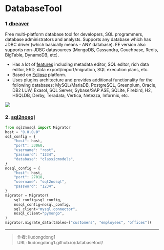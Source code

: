 # DatabaseTool


### 1.[dbeaver](https://github.com/dbeaver/dbeaver)

Free multi-platform database tool for developers, SQL programmers, database administrators and analysts.
Supports any database which has JDBC driver (which basically means - ANY database). EE version also supports non-JDBC datasources (MongoDB, Cassandra, Couchbase, Redis, BigTable, DynamoDB, etc).

- Has a lot of [features](https://github.com/dbeaver/dbeaver/wiki) including metadata editor, SQL editor, rich data editor, ERD, data export/import/migration, SQL execution plans, etc.
- Based on [Eclipse](https://wiki.eclipse.org/Rich_Client_Platform) platform.
- Uses plugins architecture and provides additional functionality for the following databases: MySQL/MariaDB, PostgreSQL, Greenplum, Oracle, DB2 LUW, Exasol, SQL Server, Sybase/SAP ASE, SQLite, Firebird, H2, HSQLDB, Derby, Teradata, Vertica, Netezza, Informix, etc.

![](https://gitee.com/github-25970295/blogpictureV2/raw/master/image-20210322090704510.png)

### 2. [sql2nosql](https://github.com/facundopadilla/sql2nosql)

```python
from sql2nosql import Migrator
host = "0.0.0.0"
sql_config = {
    "host": host,
    "port": 33060,
    "username": "root",
    "password": "1234",
    "database": "classicmodels",
}
nosql_config = {
    "host": host,
    "port": 27018,
    "username": "sql2nosql",
    "password": "1234",
}
migrator = Migrator(
    sql_config=sql_config,
    nosql_config=nosql_config,
    sql_client="mysql.connector",
    nosql_client="pymongo",
)
migrator.migrate_data(tables=["customers", "employees", "offices"])
```



---

> 作者: liudongdong1  
> URL: liudongdong1.github.io/databasetool/  

